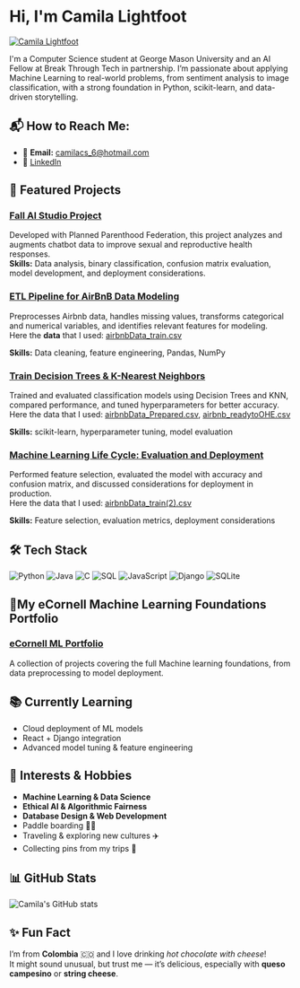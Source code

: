 # Hi, I'm Camila Lightfoot
[![Camila Lightfoot](https://img.shields.io/badge/Camila%20Lightfoot-blue?style=for-the-badge&logo=linkedin&logoColor=white)](https://www.linkedin.com/in/camilalightfoot/)

I'm a Computer Science student at George Mason University and an AI Fellow at Break Through Tech in partnership.
I’m passionate about applying Machine Learning to real-world problems, from sentiment analysis to image classification, with a strong foundation in Python, scikit-learn, and data-driven storytelling.

## 📬 How to Reach Me:
- 📧 **Email:** [camilacs_6@hotmail.com](mailto:camilacs_6@hotmail.com)  
- 💼 [LinkedIn](https://www.linkedin.com/in/camila-lightfoot)


## 📂 Featured Projects

### [Fall AI Studio Project](https://github.com/CamilaLightfoot/Fall-AI-Studio)
Developed with Planned Parenthood Federation, this project analyzes and augments chatbot data to improve sexual and reproductive health responses.  
**Skills:** Data analysis, binary classification, confusion matrix evaluation, model development, and deployment considerations.

### [ETL Pipeline for AirBnB Data Modeling](https://github.com/CamilaLightfoot/ML-Life-Cycle-Data-Understanding-and-Data-Preparation)
Preprocesses Airbnb data, handles missing values, transforms categorical and numerical variables, and identifies relevant features for modeling.  
Here the **data** that I used: [airbnbData_train.csv](https://github.com/CamilaLightfoot/ML-LifeCycle-Data-Preparation-for-Modeling/blob/main/Database/airbnbData_train.csv)

**Skills:** Data cleaning, feature engineering, Pandas, NumPy  

### [Train Decision Trees & K-Nearest Neighbors](https://github.com/CamilaLightfoot/ML-Life-Cycle-Modeling)
Trained and evaluated classification models using Decision Trees and KNN, compared performance, and tuned hyperparameters for better accuracy.  
Here the data that I used: [airbnbData_Prepared.csv](https://github.com/CamilaLightfoot/ML-Life-Cycle-Modeling/blob/main/Database/airbnbData_Prepared.csv), [airbnb_readytoOHE.csv](https://github.com/CamilaLightfoot/ML-Life-Cycle-Modeling/blob/main/Database/airbnb_readytoOHE.csv)

**Skills:** scikit-learn, hyperparameter tuning, model evaluation  

### [Machine Learning Life Cycle: Evaluation and Deployment](https://github.com/CamilaLightfoot/Machine-Learning-Life-Cycle-Evaluation-and-Deployment)
Performed feature selection, evaluated the model with accuracy and confusion matrix, and discussed considerations for deployment in production.  
Here the data that I used: [airbnbData_train(2).csv](https://github.com/CamilaLightfoot/Machine-Learning-Life-Cycle-Evaluation-and-Deployment/blob/main/Database/airbnbData_train%20(2).csv)

**Skills:** Feature selection, evaluation metrics, deployment considerations  



## 🛠 Tech Stack
![Python](https://img.shields.io/badge/Python-3776AB?style=for-the-badge&logo=python&logoColor=white)
![Java](https://img.shields.io/badge/Java-007396?style=for-the-badge&logo=java&logoColor=white)
![C](https://img.shields.io/badge/C-00599C?style=for-the-badge&logo=c&logoColor=white)
![SQL](https://img.shields.io/badge/SQL-4479A1?style=for-the-badge&logo=postgresql&logoColor=white)
![JavaScript](https://img.shields.io/badge/JavaScript-F7DF1E?style=for-the-badge&logo=javascript&logoColor=black)
![Django](https://img.shields.io/badge/Django-092E20?style=for-the-badge&logo=django&logoColor=white)
![SQLite](https://img.shields.io/badge/SQLite-003B57?style=for-the-badge&logo=sqlite&logoColor=white)

## 📂My eCornell Machine Learning Foundations Portfolio
### [eCornell ML Portfolio](https://github.com/CamilaLightfoot/My-eCornell-Portfolio-ML-lifecycle-projects)
A collection of projects covering the full Machine learning foundations, from data preprocessing to model deployment.

## 📚 Currently Learning
- Cloud deployment of ML models  
- React + Django integration  
- Advanced model tuning & feature engineering  

## 🎯 Interests & Hobbies
- **Machine Learning & Data Science**  
- **Ethical AI & Algorithmic Fairness**  
- **Database Design & Web Development**  
- Paddle boarding 🏄‍♀️  
- Traveling & exploring new cultures ✈️  
- Collecting pins from my trips 📍  

## 📊 GitHub Stats
![Camila's GitHub stats](https://github-readme-stats.vercel.app/api?username=CamilaLightfoot&show_icons=true&theme=default)

## ✨ Fun Fact
I’m from **Colombia** 🇨🇴 and I love drinking *hot chocolate with cheese*!  
It might sound unusual, but trust me — it’s delicious, especially with **queso campesino** or **string cheese**.

